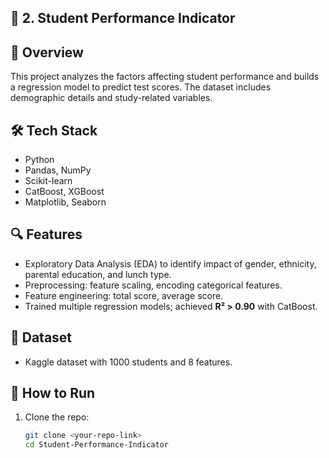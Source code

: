 ## 📌 2. Student Performance Indicator  

## 📖 Overview
This project analyzes the factors affecting student performance and builds a regression model to predict test scores. The dataset includes demographic details and study-related variables.  

## 🛠️ Tech Stack
- Python  
- Pandas, NumPy  
- Scikit-learn  
- CatBoost, XGBoost  
- Matplotlib, Seaborn  

## 🔍 Features
- Exploratory Data Analysis (EDA) to identify impact of gender, ethnicity, parental education, and lunch type.  
- Preprocessing: feature scaling, encoding categorical features.  
- Feature engineering: total score, average score.  
- Trained multiple regression models; achieved **R² > 0.90** with CatBoost.  

## 📂 Dataset
- Kaggle dataset with 1000 students and 8 features.  

## 🚀 How to Run
1. Clone the repo:
   ```bash
   git clone <your-repo-link>
   cd Student-Performance-Indicator
